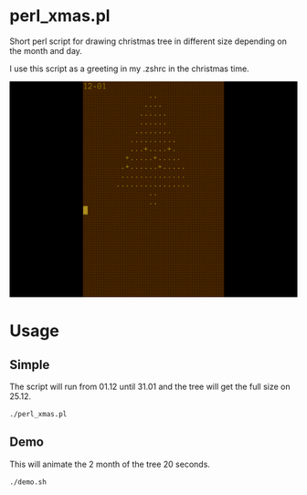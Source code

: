 # perl_xmas.pl
Short perl script for drawing christmas tree in different size depending on the month and day.

I use this script as a greeting in my .zshrc in the christmas time.

![Demo](demo.gif)

# Usage

## Simple

The script will run from 01.12 until 31.01 and the tree will get the full size on 25.12.

```
./perl_xmas.pl
```

## Demo

This will animate the 2 month of the tree 20 seconds.

```
./demo.sh
```